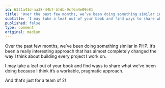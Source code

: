 ```yaml
---
id: 6321a41d-aa38-44b7-bfdb-9cf6a4e09e81
title: 'Over the past few months, we’ve been doing something similar in PHP.'
subtitle: 'I may take a leaf out of your book and find ways to share what we’ve been doing because I think it’s a workable, pragmatic approach.'
published: false
type: comment
original: medium
---
```




Over the past few months, we’ve been doing something similar in PHP. It’s been a really interesting approach that has almost completely changed the way I think about building every project I work on.

I may take a leaf out of your book and find ways to share what we’ve been doing because I think it’s a workable, pragmatic approach.

And that’s just for a team of 2!

